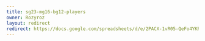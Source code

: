 ```yaml
---
title: sg23-mg16-bg12-players
owner: Rozyroz
layout: redirect
redirect: https://docs.google.com/spreadsheets/d/e/2PACX-1vR05-QeFo4YKReqyhmnYpdrdk-X-JsW1Go6nV8j3fD1yiL14kiZZMseAr30VejIqKgrSBTB2deqGWaF/pubhtml
---
```

